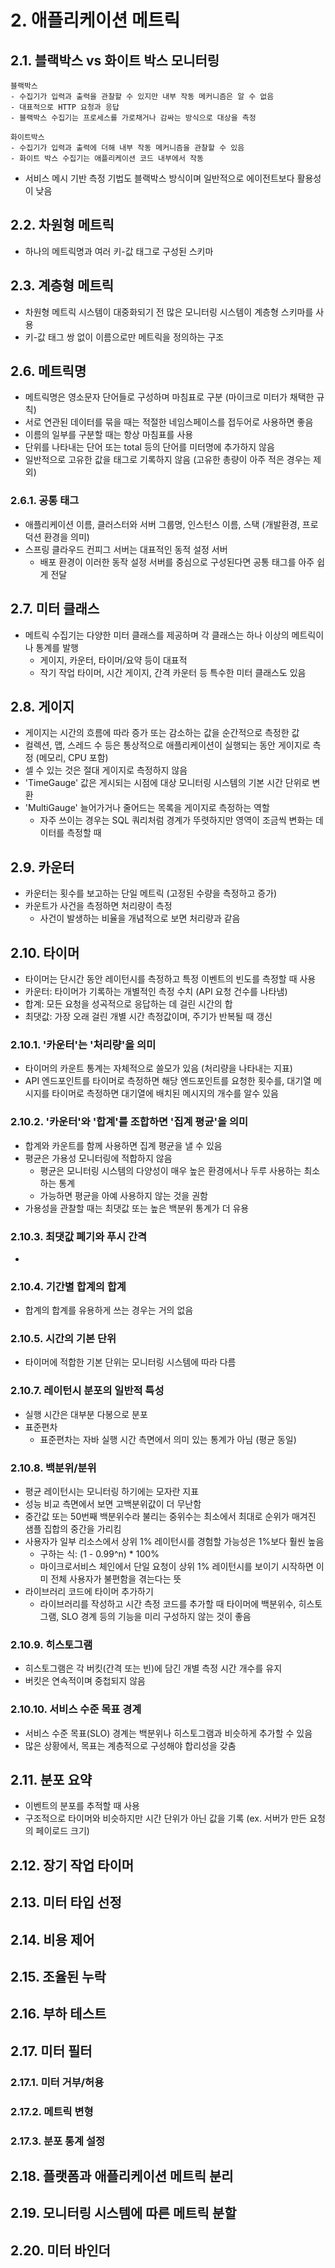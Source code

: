 # 2. 애플리케이션 메트릭
## 2.1. 블랙박스 vs 화이트 박스 모니터링
```
블랙박스
- 수집기가 입력과 출력을 관찰할 수 있지만 내부 작동 메커니즘은 알 수 없음
- 대표적으로 HTTP 요청과 응답
- 블랙박스 수집기는 프로세스를 가로채거나 감싸는 방식으로 대상을 측정

화이트박스
- 수집기가 입력과 출력에 더해 내부 작동 메커니즘을 관찰할 수 있음
- 화이트 박스 수집기는 애플리케이션 코드 내부에서 작동
```
- 서비스 메시 기반 측정 기법도 블랙박스 방식이며 일반적으로 에이전트보다 활용성이 낮음
## 2.2. 차원형 메트릭
- 하나의 메트릭명과 여러 키-값 태그로 구성된 스키마
## 2.3. 계층형 메트릭
- 차원형 메트릭 시스템이 대중화되기 전 많은 모니터링 시스템이 계층형 스키마를 사용
- 키-값 태그 쌍 없이 이름으로만 메트릭을 정의하는 구조
## 2.6. 메트릭명
- 메트릭명은 영소문자 단어들로 구성하며 마침표로 구분 (마이크로 미터가 채택한 규칙)
- 서로 연관된 데이터를 묶을 때는 적절한 네임스페이스를 접두어로 사용하면 좋음
- 이름의 일부를 구분할 때는 항상 마침표를 사용
- 단위를 나타내는 단어 또는 total 등의 단어를 미터명에 추가하지 않음
- 일반적으로 고유한 값을 태그로 기록하지 않음 (고유한 총량이 아주 적은 경우는 제외)
### 2.6.1. 공통 태그
- 애플리케이션 이름, 클러스터와 서버 그룹명, 인스턴스 이름, 스택 (개발환경, 프로덕션 환경을 의미)
- 스프링 클라우드 컨피그 서버는 대표적인 동적 설정 서버
    - 배포 환경이 이러한 동작 설정 서버를 중심으로 구성된다면 공통 태그를 아주 쉽게 전달
## 2.7. 미터 클래스
- 메트릭 수집기는 다양한 미터 클래스를 제공하며 각 클래스는 하나 이상의 메트릭이나 통계를 발행
    - 게이지, 카운터, 타이머/요약 등이 대표적
    - 작기 작업 타이머, 시간 게이지, 간격 카운터 등 특수한 미터 클래스도 있음
## 2.8. 게이지
- 게이지는 시간의 흐름에 따라 증가 또는 감소하는 값을 순간적으로 측정한 값
- 컬렉션, 맵, 스레드 수 등은 통상적으로 애플리케이션이 실행되는 동안 게이지로 측정 (메모리, CPU 포함)
- 셀 수 있는 것은 절대 게이지로 측정하지 않음
- 'TimeGauge' 값은 게시되는 시점에 대상 모니터링 시스템의 기본 시간 단위로 변환
- 'MultiGauge' 늘어가거나 줄어드는 목록을 게이지로 측정하는 역할
    - 자주 쓰이는 경우는 SQL 쿼리처럼 경계가 뚜렷하지만 영역이 조금씩 변화는 데이터를 측정할 때
## 2.9. 카운터
- 카운터는 횟수를 보고하는 단일 메트릭 (고정된 수량을 측정하고 증가)
- 카운트가 사건을 측정하면 처리량이 측정
    - 사건이 발생하는 비율을 개념적으로 보면 처리량과 같음
## 2.10. 타이머
- 타이머는 단시간 동안 레이턴시를 측정하고 특정 이벤트의 빈도를 측정할 때 사용
- 카운터: 타이머가 기록하는 개별적인 측정 수치 (API 요청 건수를 나타냄)
- 합계: 모든 요청을 성곡적으로 응답하는 데 걸린 시간의 합
- 최댓값: 가장 오래 걸린 개별 시간 측정값이며, 주기가 반복될 때 갱신
### 2.10.1. '카운터'는 '처리량'을 의미
- 타이머의 카운트 통계는 자체적으로 쓸모가 있음 (처리량을 나타내는 지표)
- API 엔드포인트를 타이머로 측정하면 해당 엔드포인트를 요청한 횟수를, 대기열 메시지를 타이머로 측정하면 대기열에 배치된 메시지의 개수를 알수 있음
### 2.10.2. '카운터'와 '합계'를 조합하면 '집계 평균'을 의미
- 합계와 카운트를 함께 사용하면 집계 평균을 낼 수 있음
- 평균은 가용성 모니터링에 적합하지 않음
    - 평균은 모니터링 시스템의 다양성이 매우 높은 환경에서나 두루 사용하는 최소하는 통계
    - 가능하면 평균을 아예 사용하지 않는 것을 권함
- 가용성을 관찰할 때는 최댓값 또는 높은 백분위 통계가 더 유용
### 2.10.3. 최댓값 폐기와 푸시 간격
- 
### 2.10.4. 기간별 합계의 합계
- 합계의 합계를 유용하게 쓰는 경우는 거의 없음
### 2.10.5. 시간의 기본 단위
- 타이머에 적합한 기본 단위는 모니터링 시스템에 따라 다름
### 2.10.7. 레이턴시 분포의 일반적 특성
- 실행 시간은 대부분 다봉으로 분포
- 표준편차
    - 표준편차는 자바 실행 시간 측면에서 의미 있는 통계가 아님 (평균 동일)
### 2.10.8. 백분위/분위
- 평균 레이턴시는 모니터링 하기에는 모자란 지표
- 성능 비교 측면에서 보면 고백분위값이 더 무난함
- 중간값 또는 50번째 백분위수라 불리는 중위수는 최소에서 최대로 순위가 매겨진 샘플 집합의 중간을 가리킴
- 사용자가 일부 리소스에서 상위 1% 레이턴시를 경험할 가능성은 1%보다 훨씬 높음
    - 구하는 식: (1 - 0.99^n) * 100%
    - 마이크로서비스 체인에서 단일 요청이 상위 1% 레이턴시를 보이기 시작하면 이미 전체 사용자가 불편함을 겪는다는 뜻
- 라이브러리 코드에 타이머 추가하기
    - 라이브러리를 작성하고 시간 측정 코드를 추가할 때 타이머에 백분위수, 히스토그램, SLO 경계 등의 기능을 미리 구성하지 않는 것이 좋음
### 2.10.9. 히스토그램
- 히스토그램은 각 버킷(간격 또는 빈)에 담긴 개별 측정 시간 개수를 유지
- 버킷은 연속적이며 중첩되지 않음
### 2.10.10. 서비스 수준 목표 경계
- 서비스 수준 목표(SLO) 경계는 백분위나 히스토그램과 비슷하게 추가할 수 있음
- 많은 상황에서, 목표는 계층적으로 구성해야 합리성을 갖춤
## 2.11. 분포 요약
- 이벤트의 분포를 추적할 때 사용
- 구조적으로 타이머와 비슷하지만 시간 단위가 아닌 값을 기록 (ex. 서버가 만든 요청의 페이로드 크기)
## 2.12. 장기 작업 타이머
## 2.13. 미터 타입 선정
## 2.14. 비용 제어
## 2.15. 조율된 누락
## 2.16. 부하 테스트
## 2.17. 미터 필터
### 2.17.1. 미터 거부/허용
### 2.17.2. 메트릭 변형
### 2.17.3. 분포 통계 설정
## 2.18. 플랫폼과 애플리케이션 메트릭 분리
## 2.19. 모니터링 시스템에 따른 메트릭 분할
## 2.20. 미터 바인더
